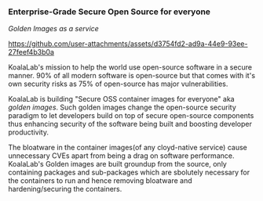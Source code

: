 ### Enterprise-Grade Secure Open Source for everyone
_Golden Images as a service_




https://github.com/user-attachments/assets/d3754fd2-ad9a-44e9-93ee-27feef4b3b0a



KoalaLab's mission to help the world use open-source software in a secure manner. 90% of all modern software is open-source but that comes with it's own security risks as 75% of open-source has major vulnerabilities.

KoalaLab is building "Secure OSS container images for everyone" aka _golden images_. Such golden images change the open-source security paradigm to let developers build on top of secure open-source components thus enhancing security of the software being built and boosting developer productivity.

The bloatware in the container images(of any cloyd-native service) cause unnecessary CVEs apart from being a drag on software performance. KoalaLab's Golden images are built groundup from the source, only containing packages and sub-packages which are sbolutely necessary for the containers to run and hence removing bloatware and hardening/securing the containers.
